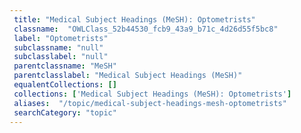 ```yaml
--- 
 title: "Medical Subject Headings (MeSH): Optometrists" 
 classname:  "OWLClass_52b44530_fcb9_43a9_b71c_4d26d55f5bc8" 
 label: "Optometrists" 
 subclassname: "null" 
 subclasslabel: "null" 
 parentclassname: "MeSH" 
 parentclasslabel: "Medical Subject Headings (MeSH)" 
 equalentCollections: [] 
 collections: ['Medical Subject Headings (MeSH): Optometrists']
 aliases:  "/topic/medical-subject-headings-mesh-optometrists"  
 searchCategory: "topic" 
---
```


